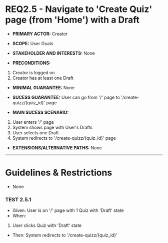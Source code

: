 # REQ2.5 - Navigate to 'Create Quiz' page (from 'Home') with a Draft

- **PRIMARY ACTOR:** Creator

- **SCOPE:** User Goals

- **STAKEHOLDER AND INTERESTS:** None

- **PRECONDITIONS:**
1. Creator is logged on
2. Creator has at least one Draft

- **MINIMAL GUARANTEE:** None

- **SUCESS GUARANTEE:** User can go from '/' page to '/create-quizz/{quiz_id}' page

- **MAIN SUCESS SCENARIO:**
1. User enters '/' page
2. System shows page with User's Drafts
3. User selects one Draft
4. System redirects to '/create-quizz/{quiz_id}' page

- **EXTENSIONS/ALTERNATIVE PATHS:** None

---

# Guidelines & Restrictions

- None

### TEST 2.5.1
- Given: User is on '/' page with 1 Quiz with 'Draft' state 
- When:
1. User clicks Quiz with 'Draft' state
- Then: System redirects to '/create-quizz/{quiz_id}'
